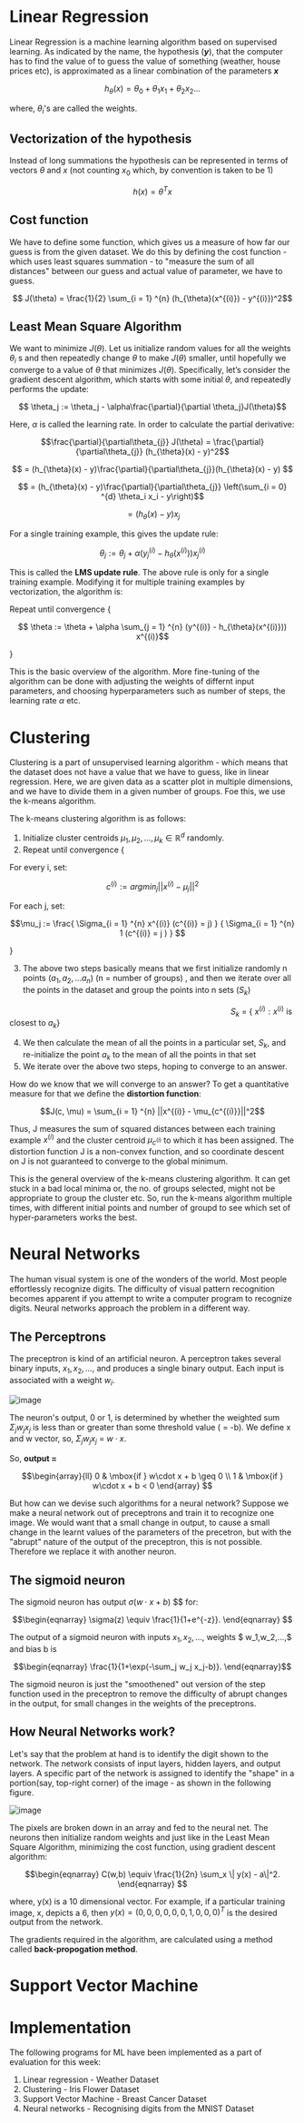 # **Linear Regression**
Linear Regression is a machine learning algorithm based on supervised learning. As indicated by the name, the hypothesis (***y***), that the computer has to find the value of to guess the value of something (weather, house prices etc), is approximated as a linear combination of the parameters ***x***

$$h_{\theta}(x) = \theta_{0} + \theta_1x_1 + \theta_2x_2 ...$$

where, $\theta_i$'s are called the weights.

## Vectorization of the hypothesis

Instead of long summations the hypothesis can be represented in terms of vectors $\theta$ and $x$ (not counting $x_0$ which, by convention is taken to be 1)

$$h(x) = \theta^{T}x$$

## Cost function

We have to define some function, which gives us a measure of how far our guess is from the given dataset. We do this by defining the cost function - which uses least squares summation - to "measure the sum of all distances" between our guess and actual value of parameter, we have to guess.

$$ J(\theta) = \frac{1}{2} \sum_{i = 1} ^{n} (h_{\theta}(x^{(i)}) - y^{(i)})^2$$

## Least Mean Square Algorithm
We want to minimize $J(\theta)$. Let us initialize random values for all the weights $\theta_{i}$ s and then repeatedly change $\theta$ to make $J(\theta)$ smaller, until hopefully we converge to a value of $\theta$ that minimizes $J(\theta)$. Specifically, let’s consider the gradient descent algorithm, which starts with some initial $\theta$, and repeatedly performs the update:

$$ \theta_j := \theta_j - \alpha\frac{\partial}{\partial \theta_j}J(\theta)$$

Here, $\alpha$ is called the learning rate. In order to calculate the partial derivative:

$$\frac{\partial}{\partial\theta_{j}} J(\theta) = \frac{\partial}{\partial\theta_{j}} (h_{\theta}(x) - y)^2$$

$$  = (h_{\theta}(x) - y)\frac{\partial}{\partial\theta_{j}}(h_{\theta}(x) - y) $$

$$ = (h_{\theta}(x) - y)\frac{\partial}{\partial\theta_{j}} \left(\sum_{i = 0} ^{d} \theta_i x_i - y\right)$$

$$ = (h_{\theta}(x) - y)x_j $$

For a single training example, this gives the update rule:

$$ \theta_j := \theta_j + \alpha (y_j^{(i)} - h_{\theta}(x^{(i)})) x_j^{(i)}$$

This is called the **LMS update rule**. The above rule is only for a single training example. Modifying it for multiple training examples by vectorization, the algorithm is:

Repeat until convergence {

$$ \theta := \theta + \alpha \sum_{j = 1} ^{n} (y^{(i)} - h_{\theta}(x^{(i)})) x^{(i)}$$

}

This is the basic overview of the algorithm. More fine-tuning of the algorithm can be done with adjusting the weights of differnt input parameters, and choosing hyperparameters such as number of steps, the learning rate $\alpha$ etc.

# Clustering 
Clustering is a part of unsupervised learning algorithm - which means that the dataset does not have a value that we have to guess, like in linear regression.
Here, we are given data as a scatter plot in multiple dimensions, and we have to divide them in a given number of groups. Foe this, we use the k-means algorithm.

The k-means clustering algorithm is as follows:

1. Initialize cluster centroids $\mu_1, \mu_2, . . . , \mu_k \in \mathbb{R}^d$ randomly.
2. Repeat until convergence {

For every i, set:

$$c^{(i)} :=  argmin_{j} || x^{(i)} - \mu_j ||^2$$

For each j, set:

$$\mu_j := \frac{ \Sigma_{i = 1} ^{n} x^{(i)} (c^{(i)} = j) } { \Sigma_{i = 1} ^{n} 1 (c^{(i)} = j ) } $$

}

3. The above two steps basically means that we first initialize randomly n points ($a_1, a_2,...a_n$) (n = number of groups) , and then we iterate over all the points in the dataset and group the points into n sets ($S_k$)

$\ \ \ \ \ \ \ \ \ \ \ \ \ \ \ \ \ \ \ \ \ \ \ \ \ \ \ \ \ \ \ \ \ \ \ \ \ \ \ \ \ \ \ \ \ \ \ \ \ \ \ \ \ \ \ \ \ \ \ \ \ \ \ \ \ \ \ \ \ \ \ \ \ \ \ \ \ \ \ \ \ \ \ \ \ \ \ \ \ \ \ \ \ \ \ \ \ \ \ S_k$ = { $x^{(i)} : x^{(i)}$ is closest to $a_k$}

4. We then calculate the mean of all the points in a particular set, $S_k$, and re-initialize the point $a_k$ to the mean of all the points in that set
5. We iterate over the above two steps, hoping to converge to an answer.

How do we know that we will converge to an answer? To get a quantitative measure for that we define the **distortion function**:

$$J(c, \mu) =  \sum_{i = 1} ^{n} ||x^{(i)} - \mu_{c^{(i)}}||^2$$

Thus, J measures the sum of squared distances between each training example $x^{(i)}$ and the cluster centroid $\mu_{c^{(i)}}$ to which it has been assigned.
The distortion function J is a non-convex function, and so coordinate descent on J is not guaranteed to converge to the global minimum.

This is the general overview of the k-means clustering algorithm. It can get stuck in a bad local minima or, the no. of groups selected, might not be appropriate to group the cluster etc. So, run the k-means algorithm multiple times, with different initial points and number of groupd to see which set of hyper-parameters works the best.

# Neural Networks
The human visual system is one of the wonders of the world. Most people effortlessly recognize digits. The difficulty of visual pattern recognition becomes apparent if you attempt to write a computer program to recognize digits. Neural networks approach the problem in a different way. 

## The Perceptrons
The preceptron is kind of an artificial neuron. A perceptron takes several binary inputs, $x_1,x_2,…,$ and produces a single binary output. Each input is associated with a weight $w_i$.

![image](https://user-images.githubusercontent.com/95964330/180625680-8da6ea83-a390-4d11-8d6b-7c3d6e02e2a0.png)

The neuron's output, 0 or 1, is determined by whether the weighted sum $\Sigma_j w_j x_j$ is less than or greater than some threshold value ( = -b). 
We define x and w vector, so, $\Sigma_j w_j x_j$ = $w\cdot x$.

So, **output =**

$$\begin{array}{ll}
		0  & \mbox{if } w\cdot x + b \geq 0 \\
		1 & \mbox{if } w\cdot x + b < 0
	\end{array}
$$

But how can we devise such algorithms for a neural network? Suppose we make a neural network out of preceptrons and train it to recognize one image. We would want that a small change in output, to cause a small change in the learnt values of the parameters of the precetron, but with the "abrupt" nature of the output of the preceptron, this is not possible. Therefore we replace it with another neuron.

## The sigmoid neuron
The sigmoid neuron has output $\sigma(w\cdot x + b)$ $$ for:

$$\begin{eqnarray} 
  \sigma(z) \equiv \frac{1}{1+e^{-z}}.
\end{eqnarray} $$

The output of a sigmoid neuron with inputs $x_1,x_2,…,$ weights $ w_1,w_2,…,$ and bias b is

$$\begin{eqnarray} 
  \frac{1}{1+\exp(-\sum_j w_j x_j-b)}.
\end{eqnarray}$$

The sigmoid neuron is just the "smoothened" out version of the step function used in the preceptron to remove the difficulty of abrupt changes in the output, for small changes in the weights of the preceptrons. 

## How Neural Networks work?
Let's say that the problem at hand is to identify the digit shown to the network. The network consists of input layers, hidden layers, and output layers.
A specific part of the network is assigned to identify the "shape" in a portion(say, top-right corner) of the image - as shown in the following figure.

![image](https://user-images.githubusercontent.com/95964330/180626267-062a96b5-1c64-46af-b373-cd45c51df7c9.png)

The pixels are broken down in an array and fed to the neural net. The neurons then initialize random weights and just like in the Least Mean Square Algorithm, minimizing the cost function, using gradient descent algorithm: 

$$\begin{eqnarray}  C(w,b) \equiv
  \frac{1}{2n} \sum_x \| y(x) - a\|^2.
\end{eqnarray} $$

where, y(x) is a 10 dimensional vector. For example, if a particular training image, x, depicts a 6, then $y(x)=(0,0,0,0,0,0,1,0,0,0)^T$ is the desired output from the network.

The gradients required in the algorithm, are calculated using a method called **back-propogation method**.

# Support Vector Machine

# **Implementation**
The following programs for ML have been implemented as a part of evaluation for this week:
1. Linear regression - Weather Dataset
2. Clustering - Iris Flower Dataset
3. Support Vector Machine - Breast Cancer Dataset
4. Neural networks - Recognising digits from the MNIST Dataset

